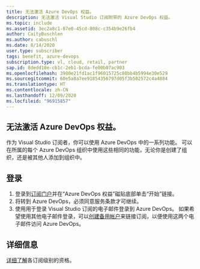 ```yaml
---
title: 无法激活 Azure DevOps 权益。
description: 无法激活 Visual Studio 订阅附带的 Azure DevOps 权益。
ms.topic: include
ms.assetid: 3ec2a8c1-07e0-45cd-808c-c354b9e26fb4
author: CaityBuschlen
ms.author: cabuschl
ms.date: 8/14/2020
user.type: subscriber
tags: benefit, azure-devops
subscription.type: vl, cloud, retail, partner
sap.id: 8dedd10e-cb1c-2eb1-bcda-fe00b07ac903
ms.openlocfilehash: 3980e21fd1ac1f96015725c80bb4b5994e30e529
ms.sourcegitcommit: 60e5a8a7ee91854356797d05f3b502572c4a4884
ms.translationtype: HT
ms.contentlocale: zh-CN
ms.lasthandoff: 12/09/2020
ms.locfileid: "96915857"
---
```

## <a name="im-unable-to-activate-my-azure-devops-benefit"></a>无法激活 Azure DevOps 权益。

作为 Visual Studio 订阅者，你可以使用 Azure DevOps 中的一系列功能。 可以在所属的每个 Azure DevOps 组织中使用这些相同的功能，无论你是创建了组织，还是被其他人添加到组织中。  

## <a name="sign-in"></a>登录
1. 登录到[订阅门户](https://my.visualstudio.com/benefits)并在“Azure DevOps 权益”磁贴底部单击“开始”链接。
1. 将转到 Azure DevOps，必须同意服务条款才可继续。 
1. 使用用于登录 Visual Studio 订阅的电子邮件登录到 Azure DevOps。 如果希望使用其他电子邮件登录，可以[创建备用帐户](https://docs.microsoft.com/visualstudio/subscriptions/vs-alternate-identity)来链接订阅，以便使用这两个电子邮件访问 Azure DevOps。 

## <a name="more-information"></a>详细信息 
[详细了解](https://docs.microsoft.com/visualstudio/subscriptions/vs-azure-devops)各订阅级别的资格。